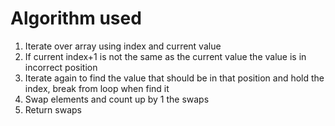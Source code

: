 # Algorithm used
1. Iterate over array using index and current value
2. If current index+1 is not the same as the current value the value is in incorrect position
3. Iterate again to find the value that should be in that position and hold the index, break from loop when find it
4. Swap elements and count up by 1 the swaps
5. Return swaps

